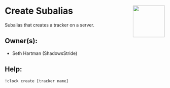 <h1>Create Subalias<img align="right" src="../image.png" width="100px"></h1>

Subalias that creates a tracker on a server.

## Owner(s):
- Seth Hartman (ShadowsStride)

## Help:
`!clock create [tracker name]`
